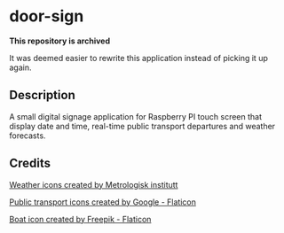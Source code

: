 # door-sign

**This repository is archived**

It was deemed easier to rewrite this application instead of picking it up again.

## Description

A small digital signage application for Raspberry PI touch screen that display
date and time, real-time public transport departures and weather forecasts.

## Credits

<a href="https://www.met.no">Weather icons created by Metrologisk institutt</a>

<a href="https://www.flaticon.com/free-icons/transport" title="public transport icons">Public transport icons created by Google - Flaticon</a>

<a href="https://www.flaticon.com/free-icons/boat" title="boat icons">Boat icon created by Freepik - Flaticon</a>
